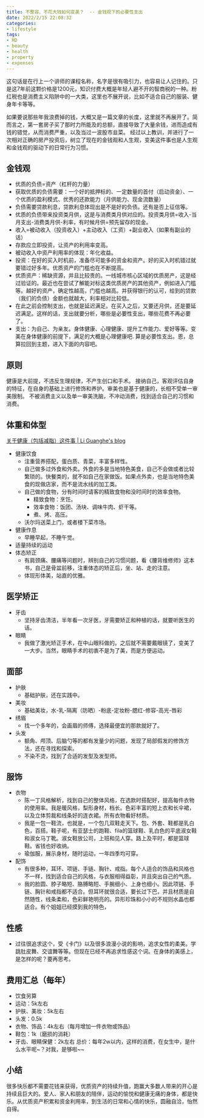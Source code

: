 ```yaml
---
title: 不整容、不花大钱如何变美？  -- 金钱观下的必要性支出
date: 2022/2/15 22:08:32
categories: 
- lifestyle
tags: 
- HD
- beauty
- health
- property
- expenses
---
```


这句话是在行上一个讲师的课程名称，名字是很有吸引力，也容易让人记住的。只是这7年前这颗价格是1200元，知识付费大概是年轻人避不开的智商税的一种。粉红税也是消费主义陷阱中的一大类，这里也不展开说，比如不适合自己的服装、健身年卡等等。

如果要说那些年我浪费掉的钱，大概又是一篇文章的长度，这里就不再展开了。简而言之，第一套房子买了那时力所能及的总额，直接导致了大量余钱，进而造成有钱的错觉，从而消费严重，以及当过一波股市韭菜。
经过以上教训，并进行了一次相对正确的房产投资后，树立了现在的金钱观和人生观，变美这件事也是人生观和金钱观的驱动下的日常行为习惯。
## 金钱观
- 优质的负债=资产（杠杆的力量）
- 获取优质的负债需要：一个好的抵押标的、一定数量的首付（启动资金）、一个优质的盈利模式、优秀的还款能力（月供能力、现金流数量）
- 负债需要贷款利息，贷款利息体现出是不是好的负债。还有是否上征信等。
- 优质的负债带来投资类月供，这是与消费类月供对应的。投资类月供=收入-当月支出-消费类月供-利率，有时候月供=预先留存的现金。
- 收入=被动收入（投资收入）+主动收入（工资）+副业收入（如果有副业的话）
- 存款应立即投资，让资产的利用率变高。
- 被动收入中资产利用率的体现：年化收益。
- 投资：在好的买入时机前，准备尽可能多的资金和资产。好的买入时机错过就要错过好多年。优质资产的门槛也在不断提高。
- 优质资产：稀缺资源，并且比较贵的。一线城市核心区域的优质房产，这是经过验证的。最近也在尝试了解能对标这类优质房产的其他资产，例如进入门槛等。越好的资产，确定性越高，门槛也越高。并获得银行的认可，给到的贷款（我们的负债）金额也就越大，利率相对比较低。
- 在此之前会控制支出，也就是延迟满足。在买入之后，又要还月供，还是要延迟满足。这样的话，支出就要分析，哪些是必要性支出，哪些花费不再必要了。
- 支出：为自己、为亲友。身体健康、心理健康、提升工作能力、爱好等等。变美在身体健康的前提下，满足的大概是心理健康吧.
算是必要性支出。恩，总算拉回到主题，进入下面的内容吧。
## 原则
健康是大前提，不违反生理规律，不产生创口和手术。
接纳自己，客观评估自身的特征，在自身的基础上进行修饰和养护。审美也是基于健康的，长相不受单一审美限制。
不被消费主义以及单一审美洗脑，不冲动消费，找到适合自己的习惯和消费。
## 体重和体型
[关于健康（包括减脂）这件事 | Li Guanghe's blog](https://liguanghe.github.io/2021/04/18/LsLosingweight/)
- 健康饮食
	- 注重营养搭配，蛋白质、青菜，丰富多样性。
	- 自己做多过外食和外卖。外食的多是当地特色美食，自己不会做或者比较繁琐的。快餐类的，就不如自己在家做饭。如果点外卖，也是当地特色美食的现做店家，而不是流水线的加工类。 
	- 自己做的食物，分有时间时请客的精致食物和没时间时的效率食物。
		- 精致食物：烹饪。
		- 效率食物：饭团、汤块、调味牛肉、虾干等。
		- 煮、烤、高压。
	- 沃尔玛送菜上门，或者楼下菜市场。
- 健康作息
	- 早睡早起，不睡午觉。
- 适量持续的运动
- 体态矫正
	- 有肩颈痛、腰痛等问题时，辨别自己的习惯问题，看《腰背维修师》这本书，自己是骨盆前移，注重体态的矫正后，坐、站、走的注意。
	- 体现形体美，站直的优雅。
## 医学矫正
- 牙齿
	- 坚持牙齿清洁，半年看一次牙医，牙需要矫正和种植的话，就要听医生的话。
- 眼睛
	- 我做了激光矫正手术，在中山眼科做的。之后就不需要戴眼镜了，变美了一大步。当然，眼睛手术的初衷不是为了美，而是方便运动。
## 面部
- 护肤
	- 基础护肤，还在实践中。
- 美妆
	- 基础美妆，水-乳-隔离（防晒）-粉底-定妆粉-腮红-修容-高光-唇彩
- 绣眉
	- 找一个多年的，会画眉的师傅，选择最便宜的那款就好了。
- 头发
	- 额角、颅顶、后脑勺等的都有发量少的问题，发现了局部假发的修饰方法，还在寻找和探索。
	- 不染不烫，找到了合适的发型及发型师。
## 服饰
- 衣物
	- 陈一丁风格解析，找到自己的整体风格，在选款时搭配好，提高每件衣物的使用率。我是暖风格，梨形身材，档长。色彩丰富的短上衣和长伞裙，以及立体剪裁和线条好的连衣裙。所有衣物看好材质。
	- 我是一包一鞋流，也就是，一个包几双鞋走天下。包、外套、鞋都是乳白色，百搭。鞋子呢，有亚瑟士的跑鞋、fila的篮球鞋、乳白色的平底淑女鞋和淑女马丁靴。淑女鞋放公司，上班和见人穿。路上及平时，都是篮球鞋。省钱也好收纳。
	- 瑜伽服，展示身材，随时运动，一年四季均可穿。
- 配饰
	- 有很多种，耳环、项链、手链、胸针、戒指。每个人适合的饰品和风格也不一样，找到适合自己的风格，与衣服相得益彰，并且突出自己的气质。
	- 我的脸圆、脖子略短、胳膊略短、手腕细小、上身也细小。因此项链、手链、胸针和戒指都不适合。但耳环就很合适，要长过下巴，并且材质是自然随性，线条柔和，色彩鲜艳明亮的。异形珍珠和小小的不规则水晶也都适合。有个姐姐已经摸到我的特色，
## 性感
- 过往很追求这个，受《卡门》以及很多浪漫小说的影响，追求女性的柔美。学跳肚皮舞、交谊舞等等。但现在已经不再追求性感这个词。在身体的美感上，是怎样的呢？要再思考。
## 费用汇总（每年）
- 饮食另算
- 运动：5k左右
- 护肤、美妆：5k左右
- 头发：0.5k
- 衣物、饰品：4k左右（每月增加一件衣物或饰品）
- 鞋包：1k（磨损的消耗）
- 牙齿、眼睛保健：2k左右
总价：每年2w以内，这样的消费，在女生中，是什么水平呢~？对我，是够啦~~

## 小结
很多快乐都不需要花钱来获得，优质资产的持续升值，跑赢大多数人带来的开心是持续且巨大的。爱人、家人和朋友的陪伴，运动的愉悦和健康无痛的身体，都是快乐。从优质资产积累和资金利用率，到生活的日常和心情的快乐，圆融自洽，怡然自得。
